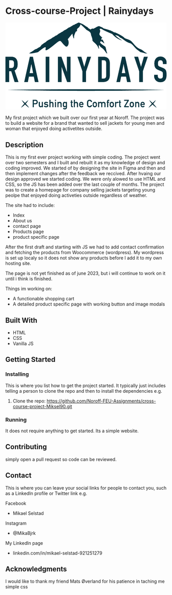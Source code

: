 # Cross-course-Project | Rainydays

<img src="images/RainyDays_Logo.png" alt="Rainydays logo">

My first project which we built over our first year at Noroff. The project was to build a website for a brand that wanted to sell jackets for young men and woman that enjoyed doing activetites outside.

## Description

This is my first ever project working with simple coding. The project went over two semesters and I built and rebuilt it as my knowledge of design and coding improved. We started of by designing the site in Figma and then and then implement changes after the feedback we reccived. After hvaing our design approved we started coding. We were only alowed to use HTML and CSS, so the JS has been added over the last couple of months. The project was to create a homepage for company selling jackets targeting young peolpe that enjoyed doing activeties outside regardless of weather.

The site had to include: 
- Index
- About us
- contact page
- Products page
- product specific page

After the first draft and starting with JS we had to add contact confirmation and fetching the products from Woocommerce (wordpress). My wordpress is set up localy so it does not show any products before I add it to my own hosting site. 

The page is not yet finished as of june 2023, but i will continue to work on it until i think is finished.

Things im working on:

- A functionable shopping cart
- A detailed product specific page with working button and image modals

## Built With

- HTML
- CSS
- Vanilla JS

## Getting Started

### Installing

This is where you list how to get the project started. It typically just includes telling a person to clone the repo and then to install the dependencies e.g.

1. Clone the repo:
   https://github.com/Noroff-FEU-Assignments/cross-course-project-Miksel90.git

### Running

It does not require anything to get started. Its a simple website.

## Contributing

simply open a pull request so code can be reviewed.

## Contact

This is where you can leave your social links for people to contact you, such as a LinkedIn profile or Twitter link e.g.

Facebook

- Mikael Selstad

Instagram

- @MikaBjrk

My LinkedIn page

- linkedin.com/in/mikael-selstad-921251279

## Acknowledgments

I would like to thank my friend Mats Øverland for his patience in taching me simple css
